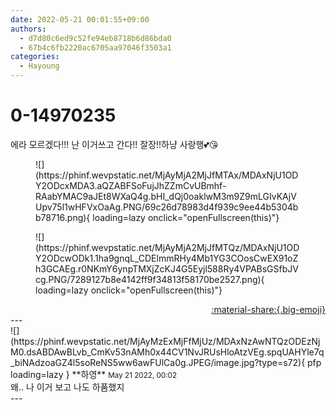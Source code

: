 ```yaml
---
date: 2022-05-21 00:01:55+09:00
authors:
  - d7d80c6ed9c52fe94eb8718b6d86bda0
  - 67b4c6fb2220ac6705aa97046f3503a1
categories:
  - Hayoung
---
```


# 0-14970235

<div class="post-container" markdown="1">
<div class="content-container md-sidebar__scrollwrap" markdown="1">

에라 모르겠다!!! 난 이거쓰고 간다!! 잘장!!하냥 사랑행💕😘
<figure markdown="1">
![](https://phinf.wevpstatic.net/MjAyMjA2MjJfMTAx/MDAxNjU1ODY2ODcxMDA3.aQZABFSoFujJhZZmCvUBmhf-RAabYMAC9aJEt8WXaQ4g.bHI_dQj0oaklwM3m9Z9mLGIvKAjVUpv75l1wHFVxOaAg.PNG/69c26d78983d4f939c9ee44b5304bb78716.png){ loading=lazy onclick="openFullscreen(this)"}
</figure>

<figure markdown="1">
![](https://phinf.wevpstatic.net/MjAyMjA2MjJfMTQz/MDAxNjU1ODY2ODcwODk1.1ha9gnqL_CDElmmRHy4Mb1YG3COosCwEX91oZh3GCAEg.r0NKmY6ynpTMXjZcKJ4G5Eyjl588Ry4VPABsGSfbJVcg.PNG/7289127b8e4142ff9f34813f58170be2527.png){ loading=lazy onclick="openFullscreen(this)"}
</figure>


</div>
</div>

<div style="text-align: right;" markdown="1">
<a href="https://weverse.io/fromis9/fanpost/0-14970235" style="text-align: right;">:material-share:{.big-emoji}</a>
</div>
---

<div class="comments-container md-sidebar__scrollwrap" markdown="1">
<div class="comment" markdown="1">
<div class='id-container' markdown="1">
![](https://phinf.wevpstatic.net/MjAyMzExMjFfMjUz/MDAxNzAwNTQzODEzNjM0.dsABDAwBLvb_CmKv53nAMh0x44CV1NvJRUsHloAtzVEg.spqUAHYle7q_biNAdzoaGZ4l5soReNS5ww6awFUlCa0g.JPEG/image.jpg?type=s72){ pfp loading=lazy }
**<span class="artist">하영</span>** <small>May 21 2022, 00:02</small><br>
</div>
<div class='comment-body' markdown="1">
왜.. 나 이거 보고 나도 하품했지
</div>
</div>
</div>
---
